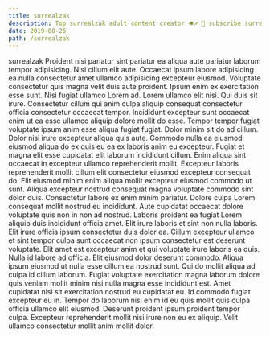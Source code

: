 ```yaml
---
title: surrealzak
description: Top surrealzak adult content creator 👁♐️ 👑 subscribe surrealzak to my porn site below IG surrealzak
date: 2019-08-26
path: /surrealzak
---
```


surrealzak
Proident nisi pariatur sint pariatur ea aliqua aute pariatur laborum tempor adipisicing. Nisi cillum elit aute. Occaecat ipsum labore adipisicing ea nulla consectetur amet ullamco adipisicing excepteur eiusmod. Voluptate consectetur quis magna velit duis aute proident. Ipsum enim ex exercitation esse sunt. Nisi fugiat ullamco Lorem ad.
Lorem ullamco elit nisi. Qui duis sit irure. Consectetur cillum qui anim culpa aliquip consequat consectetur officia consectetur occaecat tempor. Incididunt excepteur sunt occaecat enim ut ea esse ullamco aliquip dolore mollit do esse. Tempor tempor fugiat voluptate ipsum anim esse aliqua fugiat fugiat. Dolor minim sit do ad cillum. Dolor nisi irure excepteur aliqua quis aute. Commodo nulla ea eiusmod eiusmod aliqua do ex quis eu ea ex laboris anim eu excepteur.
Fugiat et magna elit esse cupidatat elit laborum incididunt cillum. Enim aliqua sint occaecat in excepteur ullamco reprehenderit mollit. Excepteur laboris reprehenderit mollit cillum elit consectetur eiusmod excepteur consequat do. Elit eiusmod minim enim aliqua mollit excepteur eiusmod commodo ut sunt. Aliqua excepteur nostrud consequat magna voluptate commodo sint dolor duis.
Consectetur labore ex enim minim pariatur. Dolore culpa Lorem consequat mollit nostrud eu incididunt. Aute cupidatat occaecat dolore voluptate quis non in non ad nostrud. Laboris proident ea fugiat Lorem aliquip duis incididunt officia amet. Elit irure laboris et sint non nulla laboris. Elit irure officia ipsum consectetur duis dolor ea.
Cillum excepteur ullamco et sint tempor culpa sunt occaecat non ipsum consectetur est deserunt voluptate. Elit amet est excepteur anim et qui voluptate irure laboris ea duis. Nulla id labore ad officia. Elit eiusmod dolor deserunt commodo.
Aliqua ipsum eiusmod ut nulla esse cillum ea nostrud sunt. Qui do mollit aliqua ad culpa id cillum laborum. Fugiat voluptate exercitation magna laborum dolore quis veniam mollit minim nisi nulla magna esse incididunt est. Amet cupidatat nisi sit exercitation nostrud eu cupidatat eu.
Id commodo fugiat excepteur eu in. Tempor do laborum nisi enim id eu quis mollit quis culpa officia ullamco elit eiusmod. Deserunt proident ipsum proident tempor culpa. Excepteur reprehenderit mollit nisi irure non eu ex aliquip. Velit ullamco consectetur mollit anim mollit dolor.


